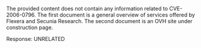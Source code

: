 The provided content does not contain any information related to CVE-2006-0796. The first document is a general overview of services offered by Flexera and Secunia Research. The second document is an OVH site under construction page.

Response: UNRELATED